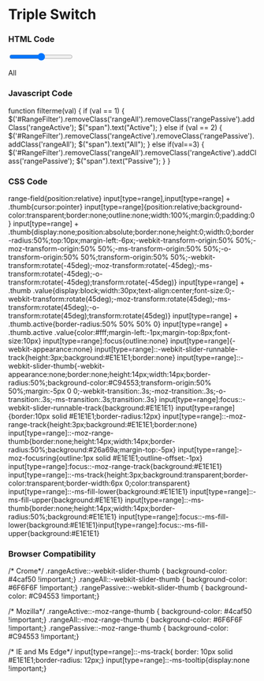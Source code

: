 # Triple Switch

### HTML Code
<p class="range-field" style=" width:60px">
    <input type="range" id="RangeFilter" name="points" onchange="filterme(this.value);" min="1" class="rangeAll" max="3" value="2">
</p>
<span>All</span>

### Javascript Code
function filterme(val) 
{
    if (val == 1) 
    {
        $('#RangeFilter').removeClass('rangeAll').removeClass('rangePassive').addClass('rangeActive');
        $("span").text("Active");
    } 
    else if (val == 2)
    {
        $('#RangeFilter').removeClass('rangeActive').removeClass('rangePassive').addClass('rangeAll');
        $("span").text("All");
    } 
    else if(val==3)
    {
       $('#RangeFilter').removeClass('rangeAll').removeClass('rangeActive').addClass('rangePassive');
        $("span").text("Passive");
    }
}

### CSS Code
range-field{position:relative}
input[type=range],input[type=range] + .thumb{cursor:pointer}
input[type=range]{position:relative;background-color:transparent;border:none;outline:none;width:100%;margin:0;padding:0}
input[type=range] + .thumb{display:none;position:absolute;border:none;height:0;width:0;border-radius:50%;top:10px;margin-left:-6px;-webkit-transform-origin:50% 50%;-moz-transform-origin:50% 50%;-ms-transform-origin:50% 50%;-o-transform-origin:50% 50%;transform-origin:50% 50%;-webkit-transform:rotate(-45deg);-moz-transform:rotate(-45deg);-ms-transform:rotate(-45deg);-o-transform:rotate(-45deg);transform:rotate(-45deg)}
input[type=range] + .thumb .value{display:block;width:30px;text-align:center;font-size:0;-webkit-transform:rotate(45deg);-moz-transform:rotate(45deg);-ms-transform:rotate(45deg);-o-transform:rotate(45deg);transform:rotate(45deg)}
input[type=range] + .thumb.active{border-radius:50% 50% 50% 0}
input[type=range] + .thumb.active .value{color:#fff;margin-left:-1px;margin-top:8px;font-size:10px}
input[type=range]:focus{outline:none}
input[type=range]{-webkit-appearance:none}
input[type=range]::-webkit-slider-runnable-track{height:3px;background:#E1E1E1;border:none}
input[type=range]::-webkit-slider-thumb{-webkit-appearance:none;border:none;height:14px;width:14px;border-radius:50%;background-color:#C94553;transform-origin:50% 50%;margin:-5px 0 0;-webkit-transition:.3s;-moz-transition:.3s;-o-transition:.3s;-ms-transition:.3s;transition:.3s}
input[type=range]:focus::-webkit-slider-runnable-track{background:#E1E1E1}
input[type=range]{border:10px solid #E1E1E1;border-radius:12px}
input[type=range]::-moz-range-track{height:3px;background:#E1E1E1;border:none}
input[type=range]::-moz-range-thumb{border:none;height:14px;width:14px;border-radius:50%;background:#26a69a;margin-top:-5px}
input[type=range]:-moz-focusring{outline:1px solid #E1E1E1;outline-offset:-1px}
input[type=range]:focus::-moz-range-track{background:#E1E1E1}
input[type=range]::-ms-track{height:3px;background:transparent;border-color:transparent;border-width:6px 0;color:transparent}
input[type=range]::-ms-fill-lower{background:#E1E1E1}
input[type=range]::-ms-fill-upper{background:#E1E1E1}
input[type=range]::-ms-thumb{border:none;height:14px;width:14px;border-radius:50%;background:#E1E1E1}
input[type=range]:focus::-ms-fill-lower{background:#E1E1E1}input[type=range]:focus::-ms-fill-upper{background:#E1E1E1}

### Browser Compatibility
 /* Crome*/
.rangeActive::-webkit-slider-thumb { background-color: #4caf50 !important;}
.rangeAll::-webkit-slider-thumb { background-color: #6F6F6F !important;}
.rangePassive::-webkit-slider-thumb { background-color: #C94553 !important;}

/* Mozilla*/
.rangeActive::-moz-range-thumb { background-color: #4caf50 !important;}
.rangeAll::-moz-range-thumb { background-color: #6F6F6F !important;}
.rangePassive::-moz-range-thumb { background-color: #C94553 !important;}

/* IE and Ms Edge*/
input[type=range]::-ms-track{ border: 10px solid #E1E1E1;border-radius: 12px;}
input[type=range]::-ms-tooltip{display:none !important;}
